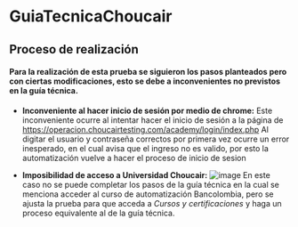# GuiaTecnicaChoucair

## Proceso de realización
#### Para la realización de esta prueba se siguieron los pasos planteados pero con ciertas modificaciones, esto se debe a inconvenientes no previstos en la guía técnica.
* __Inconveniente al hacer inicio de sesión por medio de chrome:__
Este inconveniente ocurre al intentar hacer el inicio de sesión a la página de https://operacion.choucairtesting.com/academy/login/index.php
Al digitar el usuario y contraseña correctos por primera vez ocurre un error inesperado, en el cual avisa que el ingreso no es valido, por esto la automatización vuelve a hacer el proceso de inicio de sesion

* __Imposibilidad de acceso a Universidad Choucair:__ 
![image](https://user-images.githubusercontent.com/73146750/129493306-6d76c9b3-a2e2-409e-bd43-674dd91a630b.png)
En este caso no se puede completar los pasos de la guía técnica en la cual se menciona acceder al curso de automatización Bancolombia, pero se ajusta la prueba para que acceda a *Cursos y certificaciones* y haga un proceso equivalente al de la guía técnica.




